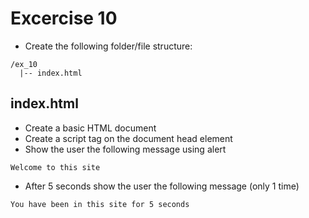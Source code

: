 # Excercise 10

* Create the following folder/file structure:
```
/ex_10
  |-- index.html
```

## index.html
* Create a basic HTML document
* Create a script tag on the document head element
* Show the user the following message using alert
```
Welcome to this site
```
* After 5 seconds show the user the following message (only 1 time)
```
You have been in this site for 5 seconds
```